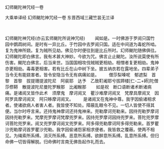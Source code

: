 幻师颰陀神咒经一卷


大乘单译经
幻师颰陀神咒经一卷
东晋西域三藏竺昙无兰译


　　

幻师颰陀神咒经(亦云玄师颰陀所说神咒经)
　　闻如是。一时佛游于罗阅只国竹园中鹦鹉树间。是时有一异比丘。于竹园中去罗阅只国。适在中间道为毒蛇所啮。复为鬼神所娆。复为贼所见劫。佛见尔时便往到是比丘所时。幻师颰陀随佛俱往。幻师颰陀即白佛言。我有术甚大神妙。今欲为咒。佛言止止颰陀。汝所说莫使有所伤害。颰陀白佛言。后当来世。当国国相攻伐贼贼更相劫。相憎者复更相劫。鬼神亦更相劫。毒毒更相害。若有比丘在山中树下坐。披五纳衣若在露地坐。四辈弟子当令无有能娆害者。皆令安隐当令无有病痛如是。
　　僧莎梨嗪呢　郁遮梨　首黎　首黎　拔提珊提波陀尼　阿裴耶　达予　乙致靪阇耶兮拔蹄楼[仁-二+師]陀僧莎傺鞯　散提波陀尼曼陀罗睺那　比阇睺那
　　如是祝　断口语断诸术断诸病痛。是诸阅叉皆作此术　须摩鬼　摩诃阅叉　瞿沙难摩诃阅叉　梵摩具摩阅叉　因阿罗具摩诃阅叉　阿只眵摩诃阅叉。
　　是诸阅叉在鬼神中尊。我字因偷诸相求者。使诸欲病人者害人者。我皆使不知处。障蔽乱眼令不见。一切人皆使不得其便。当尔时呼言来。还持鬼神摩诃还持鬼神来。兜勒摩诃兜勒来。因持兜勒罗摩诃因持兜勒罗来。梵摩兜罗摩诃梵摩兜罗来。因持兜罗摩诃因持兜罗来。菩陀兜罗摩诃菩陀兜罗来。阅叉兜罗摩诃阅叉兜罗来。阿多得兜勒摩诃阿多得兜勒来。首罗瞿沙兜勒摩诃首罗瞿沙兜勒。我字因偷诸怨家相求便者。我皆救之覆蔽。使两不相见。为绳索所系缚。消灭所系缚。恶意所系缚。欲醉意所系缚。乱意所系缚。但归命佛一切皆得解脱。归命佛时言南无佛告起作礼而去。

 
